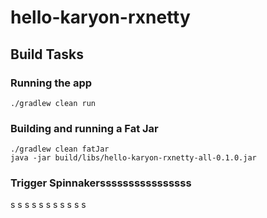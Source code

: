 # hello-karyon-rxnetty


## Build Tasks

### Running the app
```
./gradlew clean run
```

### Building and running a Fat Jar
```
./gradlew clean fatJar
java -jar build/libs/hello-karyon-rxnetty-all-0.1.0.jar
```

### Trigger Spinnakerssssssssssssssss
s
s
s
s
s
s
s
s
s
s
s
